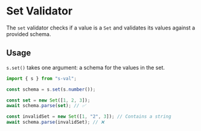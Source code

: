 # Set Validator

The `set` validator checks if a value is a `Set` and validates its values against a provided schema.

## Usage

`s.set()` takes one argument: a schema for the values in the set.

```typescript
import { s } from "s-val";

const schema = s.set(s.number());

const set = new Set([1, 2, 3]);
await schema.parse(set); // ✅

const invalidSet = new Set([1, "2", 3]); // Contains a string
await schema.parse(invalidSet); // ❌
```
